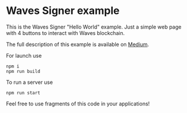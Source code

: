 # Waves Signer example

This is the Waves Signer "Hello World" example. Just a simple web page with 4 buttons to interact with Waves blockchain.

The full description of this example is available on [Medium](https://medium.com/@izhur27/getting-started-with-waves-signer-893017c9b7ae).

For launch use
```shell
npm i
npm run build
```

To run a server use
```shell
npm run start
```

Feel free to use fragments of this code in your applications!
